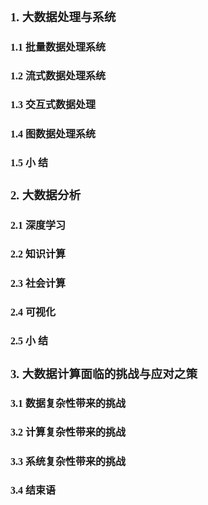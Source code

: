 <font face="微软雅黑" size="3px">


### 1. 大数据处理与系统
#### 1.1 批量数据处理系统
#### 1.2 流式数据处理系统
#### 1.3 交互式数据处理
#### 1.4 图数据处理系统
#### 1.5 小 结
### 2. 大数据分析
#### 2.1 深度学习
#### 2.2 知识计算
#### 2.3 社会计算
#### 2.4 可视化
#### 2.5 小 结
### 3. 大数据计算面临的挑战与应对之策
#### 3.1 数据复杂性带来的挑战
#### 3.2 计算复杂性带来的挑战
#### 3.3 系统复杂性带来的挑战
#### 3.4 结束语